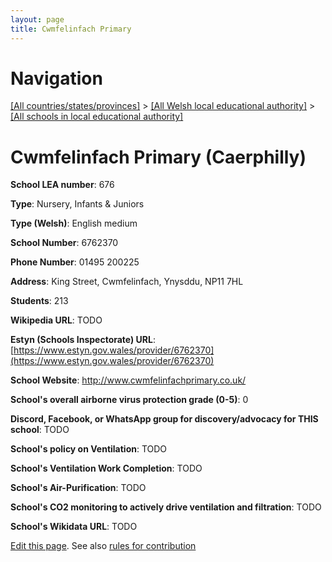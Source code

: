 ```yaml
---
layout: page
title: Cwmfelinfach Primary
---
```

# Navigation

[[All countries/states/provinces]](../../..) > [[All Welsh local educational authority]](../..) > [[All schools in local educational authority]](..)

# Cwmfelinfach Primary (Caerphilly)

**School LEA number**: 676

**Type**: Nursery, Infants & Juniors

**Type (Welsh)**: English medium

**School Number**: 6762370

**Phone Number**: 01495 200225

**Address**: King Street, Cwmfelinfach, Ynysddu, NP11 7HL

**Students**: 213

**Wikipedia URL**: TODO

**Estyn (Schools Inspectorate) URL**: [https://www.estyn.gov.wales/provider/6762370](https://www.estyn.gov.wales/provider/6762370)

**School Website**: http://www.cwmfelinfachprimary.co.uk/

**School's overall airborne virus protection grade (0-5)**: 0

**Discord, Facebook, or WhatsApp group for discovery/advocacy for THIS school**: TODO

**School's policy on Ventilation**: TODO

**School's Ventilation Work Completion**: TODO

**School's Air-Purification**: TODO

**School's CO2 monitoring to actively drive ventilation and filtration**: TODO

**School's Wikidata URL**: TODO




[Edit this page](https://github.com/ventilate-schools/Wales/edit/prif/./Caerphilly/Cwmfelinfach_Primary.md). See also [rules for contribution](../../../contribution-rules/)